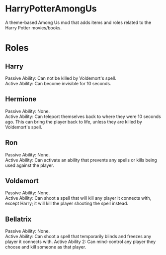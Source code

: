 # HarryPotterAmongUs
A theme-based Among Us mod that adds items and roles related to the Harry Potter movies/books.

# Roles
## Harry
Passive Ability: Can not be killed by Voldemort's spell.  
Active Ability: Can become invisible for 10 seconds.
## Hermione
Passive Ability: None.  
Active Ability: Can teleport themselves back to where they were 10 seconds ago. This can bring the player back to life, unless they are killed by Voldemort's spell.
## Ron
Passive Ability: None.  
Active Ability: Can activate an ability that prevents any spells or kills being used against the player.
## Voldemort
Passive Ability: None.  
Active Ability: Can shoot a spell that will kill any player it connects with, except Harry; it will kill the player shooting the spell instead.
## Bellatrix
Passive Ability: None.  
Active Ability: Can shoot a spell that temporarily blinds and freezes any player it connects with.
Active Ability 2: Can mind-control any player they choose and kill someone as that player.
